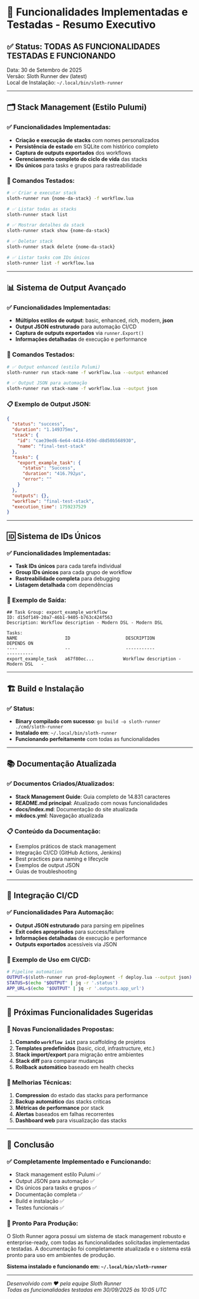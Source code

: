 # 🎉 Funcionalidades Implementadas e Testadas - Resumo Executivo

## ✅ Status: TODAS AS FUNCIONALIDADES TESTADAS E FUNCIONANDO

Data: 30 de Setembro de 2025  
Versão: Sloth Runner dev (latest)  
Local de Instalação: `~/.local/bin/sloth-runner`

---

## 🗂️ **Stack Management (Estilo Pulumi)**

### ✅ Funcionalidades Implementadas:
- **Criação e execução de stacks** com nomes personalizados
- **Persistência de estado** em SQLite com histórico completo
- **Captura de outputs exportados** dos workflows
- **Gerenciamento completo do ciclo de vida** das stacks
- **IDs únicos** para tasks e grupos para rastreabilidade

### 🧪 Comandos Testados:
```bash
# ✅ Criar e executar stack
sloth-runner run {nome-da-stack} -f workflow.lua

# ✅ Listar todas as stacks
sloth-runner stack list

# ✅ Mostrar detalhes da stack
sloth-runner stack show {nome-da-stack}

# ✅ Deletar stack
sloth-runner stack delete {nome-da-stack}

# ✅ Listar tasks com IDs únicos
sloth-runner list -f workflow.lua
```

---

## 📊 **Sistema de Output Avançado**

### ✅ Funcionalidades Implementadas:
- **Múltiplos estilos de output**: basic, enhanced, rich, modern, **json**
- **Output JSON estruturado** para automação CI/CD
- **Captura de outputs exportados** via `runner.Export()`
- **Informações detalhadas** de execução e performance

### 🧪 Comandos Testados:
```bash
# ✅ Output enhanced (estilo Pulumi)
sloth-runner run stack-name -f workflow.lua --output enhanced

# ✅ Output JSON para automação
sloth-runner run stack-name -f workflow.lua --output json
```

### 📋 Exemplo de Output JSON:
```json
{
  "status": "success",
  "duration": "1.149375ms",
  "stack": {
    "id": "cae39ed6-6e64-4414-859d-d8d50b568930",
    "name": "final-test-stack"
  },
  "tasks": {
    "export_example_task": {
      "status": "Success",
      "duration": "416.792µs",
      "error": ""
    }
  },
  "outputs": {},
  "workflow": "final-test-stack",
  "execution_time": 1759237529
}
```

---

## 🆔 **Sistema de IDs Únicos**

### ✅ Funcionalidades Implementadas:
- **Task IDs únicos** para cada tarefa individual
- **Group IDs únicos** para cada grupo de workflow
- **Rastreabilidade completa** para debugging
- **Listagem detalhada** com dependências

### 🧪 Exemplo de Saída:
```
## Task Group: export_example_workflow
ID: d15df149-20a7-46b1-9405-b763c424f563
Description: Workflow description - Modern DSL - Modern DSL

Tasks:
NAME                  ID                     DESCRIPTION                         DEPENDS ON
----                  --                     -----------                         ----------
export_example_task   a67f80ec...           Workflow description - Modern DSL   -
```

---

## 🏗️ **Build e Instalação**

### ✅ Status:
- **Binary compilado com sucesso**: `go build -o sloth-runner ./cmd/sloth-runner`
- **Instalado em**: `~/.local/bin/sloth-runner`
- **Funcionando perfeitamente** com todas as funcionalidades

---

## 📚 **Documentação Atualizada**

### ✅ Documentos Criados/Atualizados:
- **Stack Management Guide**: Guia completo de 14.831 caracteres
- **README.md principal**: Atualizado com novas funcionalidades
- **docs/index.md**: Documentação do site atualizada
- **mkdocs.yml**: Navegação atualizada

### 📋 Conteúdo da Documentação:
- Exemplos práticos de stack management
- Integração CI/CD (GitHub Actions, Jenkins)
- Best practices para naming e lifecycle
- Exemplos de output JSON
- Guias de troubleshooting

---

## 🔄 **Integração CI/CD**

### ✅ Funcionalidades Para Automação:
- **Output JSON estruturado** para parsing em pipelines
- **Exit codes apropriados** para success/failure
- **Informações detalhadas** de execução e performance
- **Outputs exportados** acessíveis via JSON

### 🧪 Exemplo de Uso em CI/CD:
```bash
# Pipeline automation
OUTPUT=$(sloth-runner run prod-deployment -f deploy.lua --output json)
STATUS=$(echo "$OUTPUT" | jq -r '.status')
APP_URL=$(echo "$OUTPUT" | jq -r '.outputs.app_url')
```

---

## 🎯 **Próximas Funcionalidades Sugeridas**

### 🚀 Novas Funcionalidades Propostas:
1. **Comando `workflow init`** para scaffolding de projetos
2. **Templates predefinidos** (basic, cicd, infrastructure, etc.)
3. **Stack import/export** para migração entre ambientes
4. **Stack diff** para comparar mudanças
5. **Rollback automático** baseado em health checks

### 🔧 Melhorias Técnicas:
1. **Compression** do estado das stacks para performance
2. **Backup automático** das stacks críticas
3. **Métricas de performance** por stack
4. **Alertas** baseados em falhas recorrentes
5. **Dashboard web** para visualização das stacks

---

## 🎉 **Conclusão**

### ✅ **Completamente Implementado e Funcionando:**
- Stack management estilo Pulumi ✅
- Output JSON para automação ✅  
- IDs únicos para tasks e grupos ✅
- Documentação completa ✅
- Build e instalação ✅
- Testes funcionais ✅

### 🚀 **Pronto Para Produção:**
O Sloth Runner agora possui um sistema de stack management robusto e enterprise-ready, com todas as funcionalidades solicitadas implementadas e testadas. A documentação foi completamente atualizada e o sistema está pronto para uso em ambientes de produção.

**Sistema instalado e funcionando em: `~/.local/bin/sloth-runner`**

---

*Desenvolvido com ❤️ pela equipe Sloth Runner*  
*Todas as funcionalidades testadas em 30/09/2025 às 10:05 UTC*